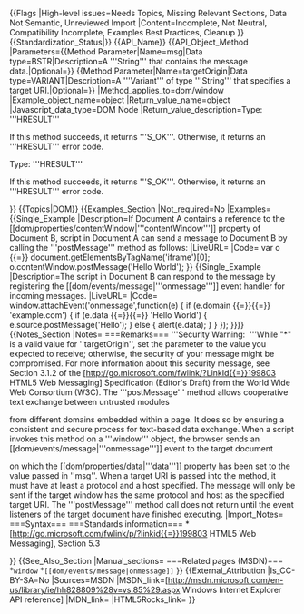 {{Flags
|High-level issues=Needs Topics, Missing Relevant Sections, Data Not Semantic, Unreviewed Import
|Content=Incomplete, Not Neutral, Compatibility Incomplete, Examples Best Practices, Cleanup
}}
{{Standardization_Status|}}
{{API_Name}}
{{API_Object_Method
|Parameters={{Method Parameter|Name=msg|Data type=BSTR|Description=A '''String''' that contains the message data.|Optional=}}
{{Method Parameter|Name=targetOrigin|Data type=VARIANT|Description=A '''Variant''' of type '''String''' that specifies a target URI.|Optional=}}
|Method_applies_to=dom/window
|Example_object_name=object
|Return_value_name=object
|Javascript_data_type=DOM Node
|Return_value_description=Type: '''HRESULT'''

If this method succeeds, it returns '''S_OK'''. Otherwise, it returns an '''HRESULT''' error code.

Type: '''HRESULT'''

If this method succeeds, it returns '''S_OK'''. Otherwise, it returns an '''HRESULT''' error code.


}}
{{Topics|DOM}}
{{Examples_Section
|Not_required=No
|Examples={{Single_Example
|Description=If Document A contains a reference
to the [[dom/properties/contentWindow|'''contentWindow''']] property
of Document B, script in Document A can send a message to Document B
by calling the '''postMessage''' method
as follows:
|LiveURL=
|Code=
var o {{=}} document.getElementsByTagName('iframe')[0];
o.contentWindow.postMessage('Hello World');
}}
{{Single_Example
|Description=The script in Document B can respond to the message
by registering the
[[dom/events/message|'''onmessage''']] event handler
for incoming messages.
|LiveURL=
|Code=
window.attachEvent('onmessage',function(e) {
    if (e.domain {{=}}{{=}} 'example.com') {
        if (e.data {{=}}{{=}} 'Hello World') {
            e.source.postMessage('Hello');
        } else {
            alert(e.data);
        }
    }
});
}}}}
{{Notes_Section
|Notes=
===Remarks===
'''Security Warning:  '''While "*" is a valid value for ''targetOrigin'', set the parameter to the value you expected to receive; otherwise, the security of your message might be compromised.  For more information about this security message, see Section 3.1.2 of the [http://go.microsoft.com/fwlink/?LinkId{{=}}199803 HTML5 Web Messaging] Specification (Editor's Draft) from the World Wide Web Consortium (W3C).
The '''postMessage''' method
allows cooperative text exchange between untrusted modules

from different domains embedded within a page. It does so
by ensuring a consistent and secure process
for text-based data exchange.
When a script invokes this method on a
'''window''' object,
the browser sends an
[[dom/events/message|'''onmessage''']]
event to the target document

on which the
[[dom/properties/data|'''data''']] property
has been set to the value passed in
''msg''.
When a target URI is passed into the method, it must have
at least a protocol and a host specified. The message will only be sent if
the target window has the same protocol and host as the specified target 
URI.
The '''postMessage''' method call
does not return until the event listeners of the target document
have finished executing.
|Import_Notes=
===Syntax===
===Standards information===
*[http://go.microsoft.com/fwlink/p/?linkid{{=}}199803 HTML5 Web Messaging], Section 5.3


}}
{{See_Also_Section
|Manual_sections=
===Related pages (MSDN)===
*<code>window</code>
*<code>[[dom/events/message|onmessage]]</code>
}}
{{External_Attribution
|Is_CC-BY-SA=No
|Sources=MSDN
|MSDN_link=[http://msdn.microsoft.com/en-us/library/ie/hh828809%28v=vs.85%29.aspx Windows Internet Explorer API reference]
|MDN_link=
|HTML5Rocks_link=
}}
